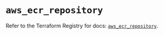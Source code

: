 # `aws_ecr_repository`

Refer to the Terraform Registry for docs: [`aws_ecr_repository`](https://registry.terraform.io/providers/hashicorp/aws/5.100.0/docs/resources/ecr_repository).
